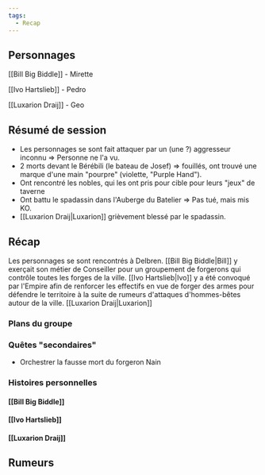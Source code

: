 ```yaml
---
tags:
  - Recap
---
```



## Personnages

[[Bill Big Biddle]] - Mirette

[[Ivo Hartslieb]] - Pedro

[[Luxarion Draij]] - Geo

## Résumé de session

* Les personnages se sont fait attaquer par un (une ?) aggresseur inconnu => Personne ne l'a vu.
* 2 morts devant le Bérébili (le bateau de Josef) => fouillés, ont trouvé une marque d'une main "pourpre" (violette, "Purple Hand").
* Ont rencontré les nobles, qui les ont pris pour cible pour leurs "jeux" de taverne
* Ont battu le spadassin dans l'Auberge du Batelier => Pas tué, mais mis KO.
* [[Luxarion Draij|Luxarion]] grièvement blessé par le spadassin.


## Récap

Les personnages se sont rencontrés à Delbren. [[Bill Big Biddle|Bill]] y exerçait son métier de Conseiller pour un groupement de forgerons qui contrôle toutes les forges de la ville. [[Ivo Hartslieb|Ivo]] y a été convoqué par l'Empire afin de renforcer les effectifs en vue de forger des armes pour défendre le territoire à la suite de rumeurs d'attaques d'hommes-bêtes autour de la ville. [[Luxarion Draij|Luxarion]] 

### Plans du groupe


### Quêtes "secondaires"

- Orchestrer la fausse mort du forgeron Nain

### Histoires personnelles

#### [[Bill Big Biddle]]


#### [[Ivo Hartslieb]]


#### [[Luxarion Draij]]


## Rumeurs



